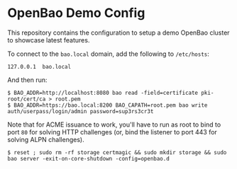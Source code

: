 # OpenBao Demo Config

This repository contains the configuration to setup a demo OpenBao cluster to
showcase latest features.

To connect to the `bao.local` domain, add the following to `/etc/hosts`:

```
127.0.0.1  bao.local
```

And then run:

```
$ BAO_ADDR=http://localhost:8080 bao read -field=certificate pki-root/cert/ca > root.pem
$ BAO_ADDR=https://bao.local:8200 BAO_CAPATH=root.pem bao write auth/userpass/login/admin password=sup3rs3cr3t
```

Note that for ACME issuance to work, you'll have to run as root to bind to
port `80` for solving HTTP challenges (or, bind the listener to port 443 for
solving ALPN challenges).

```
$ reset ; sudo rm -rf storage certmagic && sudo mkdir storage && sudo bao server -exit-on-core-shutdown -config=openbao.d
```

